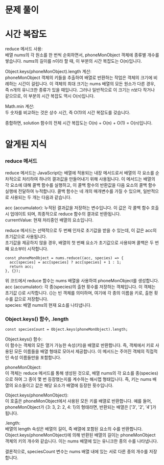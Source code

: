# 문제 풀이


# 시간 복잡도
reduce 메서드 사용:<br>
배열 nums의 각 원소를 한 번씩 순회하면서, phoneMonObject 객체에 종류별 개수를 쌓습니다.
nums의 길이를 n이라 할 때, 이 부분의 시간 복잡도는 O(n)입니다.

Object.keys(phoneMonObject).length 계산:<br>
phoneMonObject 객체의 키들을 추출하여 배열로 반환하는 작업은 객체의 크기에 비례하는 시간이 걸립니다. 이 객체의 최대 크기는 nums 배열의 모든 원소가 다른 경우, 즉 n개의 유니크한 종류가 있을 때입니다.
그러나 일반적으로 이 크기는 n보다 작거나 같으므로, 이 부분의 시간 복잡도 역시 O(n)입니다.

Math.min 계산:<br>
두 숫자를 비교하는 것은 상수 시간, 즉 O(1)의 시간 복잡도를 갖습니다.

종합하면, solution 함수의 전체 시간 복잡도는 O(n) + O(n) + O(1) = O(n)입니다. 

# 알게된 지식
### reduce 메서드
reduce 메서드는 JavaScript는 배열에 적용되는 내장 메서드로서 배열의 각 요소를 순차적으로 처리하여 하나의 결과값을 만들어내기 위해 사용됩니다. 이 메서드는 배열의 각 요소에 대해 콜백 함수를 실행하고, 이 콜백 함수의 반환값을 다음 요소의 콜백 함수 실행에 전달하여 누적합니다. 콜백 함수는 네 개의 매개변수를 가질 수 있으며, 일반적으로 사용되는 두 개는 다음과 같습니다.

acc (accumulator): 누적된 결과값을 저장하는 변수입니다. 이 값은 각 콜백 함수 호출 시 업데이트 되며, 최종적으로 reduce 함수의 결과로 반환됩니다.<br>
currentValue: 현재 처리중인 배열의 요소입니다.<br>

reduce 메서드는 선택적으로 두 번째 인자로 초기값을 받을 수 있는데, 이 값은 acc의 초기값으로 사용됩니다. <br>초기값을 제공하지 않을 경우, 배열의 첫 번째 요소가 초기값으로 사용되며 콜백은 두 번째 요소부터 시작합니다.<br>

```
const phoneMonObject = nums.reduce((acc, species) => {
  acc[species] = acc[species] ? acc[species] + 1 : 1;
  return acc;
}, {});
```

위 코드에서 reduce 함수는 nums 배열을 사용하여 phoneMonObject를 생성합니다.<br>
acc (accumulator): 각 종(species)의 출현 횟수를 저장하는 객체입니다. 이 객체는 초기값 {}로 시작합니다. {}는 빈 객체를 의미하며, 여기에 각 종의 이름을 키로, 출현 횟수를 값으로 저장합니다.<br>
species: 배열 nums의 현재 요소를 나타냅니다.<br>

### Object.keys() 함수, .length
```
const speciesCount = Object.keys(phoneMonObject).length;
```
Object.keys() 함수: <br>이 함수는 객체의 모든 열거 가능한 속성(키)을 배열로 반환합니다. 즉, 객체에서 키로 사용된 모든 이름들을 배열 형태로 모아서 제공합니다. 이 메서드는 주어진 객체의 직접적인 속성 이름들만을 포함합니다.

phoneMonObject: <br>이 객체는 reduce 메서드를 통해 생성된 것으로, 배열 nums의 각 요소를 종(species)으로 하여 그 종이 몇 번 등장했는지를 계수하는 해시맵 형태입니다. 즉, 키는 nums 배열의 요소들이고 값은 해당 요소가 배열에 등장한 횟수입니다.

Object.keys(phoneMonObject): <br>이 호출은 phoneMonObject에서 사용된 모든 키를 배열로 반환합니다. 예를 들어, phoneMonObject가 {3: 3, 2: 2, 4: 1}의 형태라면, 반환되는 배열은 ['3', '2', '4']가 됩니다.

.length: <br>배열의 length 속성은 배열의 길이, 즉 배열에 포함된 요소의 수를 반환합니다. Object.keys(phoneMonObject)에 의해 반환된 배열의 길이는 phoneMonObject 객체의 키의 개수와 같습니다. 이는 nums 배열에 있는 유니크한 종의 수를 나타냅니다.

결론적으로, speciesCount 변수는 nums 배열 내에 있는 서로 다른 종의 개수를 저장합니다.